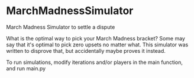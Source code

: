 # MarchMadnessSimulator
March Madness Simulator to settle a dispute

What is the optimal way to pick your March Madness bracket? Some may say that it's optimal to pick zero upsets no matter what.
This simulator was written to disprove that, but accidentally maybe proves it instead. 

To run simulations, modify iterations and/or players in the main function, and run main.py